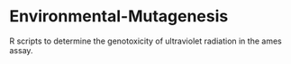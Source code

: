 # Environmental-Mutagenesis
R scripts to determine the genotoxicity of ultraviolet radiation in the ames assay.
